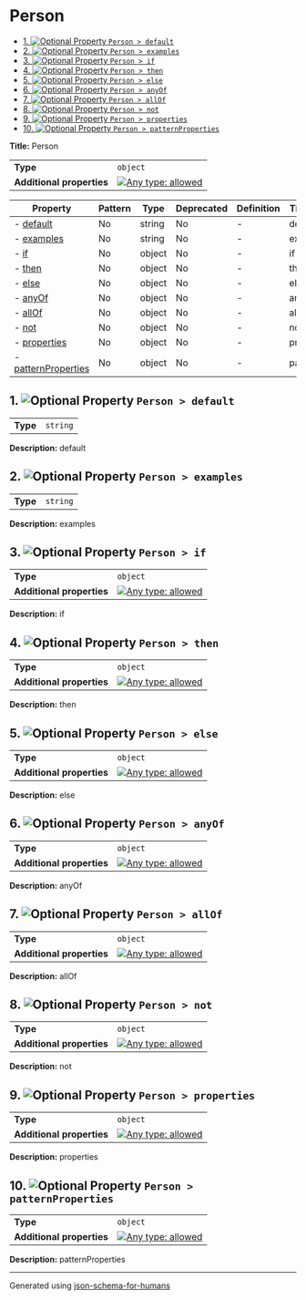 # Person

- [1. ![Optional](https://img.shields.io/badge/Optional-yellow) Property `Person > default`](#default)
- [2. ![Optional](https://img.shields.io/badge/Optional-yellow) Property `Person > examples`](#examples)
- [3. ![Optional](https://img.shields.io/badge/Optional-yellow) Property `Person > if`](#if)
- [4. ![Optional](https://img.shields.io/badge/Optional-yellow) Property `Person > then`](#then)
- [5. ![Optional](https://img.shields.io/badge/Optional-yellow) Property `Person > else`](#else)
- [6. ![Optional](https://img.shields.io/badge/Optional-yellow) Property `Person > anyOf`](#anyOf)
- [7. ![Optional](https://img.shields.io/badge/Optional-yellow) Property `Person > allOf`](#allOf)
- [8. ![Optional](https://img.shields.io/badge/Optional-yellow) Property `Person > not`](#not)
- [9. ![Optional](https://img.shields.io/badge/Optional-yellow) Property `Person > properties`](#properties)
- [10. ![Optional](https://img.shields.io/badge/Optional-yellow) Property `Person > patternProperties`](#patternProperties)

**Title:** Person

|                           |                                                                                                                                   |
| ------------------------- | --------------------------------------------------------------------------------------------------------------------------------- |
| **Type**                  | `object`                                                                                                                          |
| **Additional properties** | [![Any type: allowed](https://img.shields.io/badge/Any%20type-allowed-green)](# "Additional Properties of any type are allowed.") |

| Property                                   | Pattern | Type   | Deprecated | Definition | Title/Description |
| ------------------------------------------ | ------- | ------ | ---------- | ---------- | ----------------- |
| - [default](#default )                     | No      | string | No         | -          | default           |
| - [examples](#examples )                   | No      | string | No         | -          | examples          |
| - [if](#if )                               | No      | object | No         | -          | if                |
| - [then](#then )                           | No      | object | No         | -          | then              |
| - [else](#else )                           | No      | object | No         | -          | else              |
| - [anyOf](#anyOf )                         | No      | object | No         | -          | anyOf             |
| - [allOf](#allOf )                         | No      | object | No         | -          | allOf             |
| - [not](#not )                             | No      | object | No         | -          | not               |
| - [properties](#properties )               | No      | object | No         | -          | properties        |
| - [patternProperties](#patternProperties ) | No      | object | No         | -          | patternProperties |

## <a name="default"></a>1. ![Optional](https://img.shields.io/badge/Optional-yellow) Property `Person > default`

|          |          |
| -------- | -------- |
| **Type** | `string` |

**Description:** default

## <a name="examples"></a>2. ![Optional](https://img.shields.io/badge/Optional-yellow) Property `Person > examples`

|          |          |
| -------- | -------- |
| **Type** | `string` |

**Description:** examples

## <a name="if"></a>3. ![Optional](https://img.shields.io/badge/Optional-yellow) Property `Person > if`

|                           |                                                                                                                                   |
| ------------------------- | --------------------------------------------------------------------------------------------------------------------------------- |
| **Type**                  | `object`                                                                                                                          |
| **Additional properties** | [![Any type: allowed](https://img.shields.io/badge/Any%20type-allowed-green)](# "Additional Properties of any type are allowed.") |

**Description:** if

## <a name="then"></a>4. ![Optional](https://img.shields.io/badge/Optional-yellow) Property `Person > then`

|                           |                                                                                                                                   |
| ------------------------- | --------------------------------------------------------------------------------------------------------------------------------- |
| **Type**                  | `object`                                                                                                                          |
| **Additional properties** | [![Any type: allowed](https://img.shields.io/badge/Any%20type-allowed-green)](# "Additional Properties of any type are allowed.") |

**Description:** then

## <a name="else"></a>5. ![Optional](https://img.shields.io/badge/Optional-yellow) Property `Person > else`

|                           |                                                                                                                                   |
| ------------------------- | --------------------------------------------------------------------------------------------------------------------------------- |
| **Type**                  | `object`                                                                                                                          |
| **Additional properties** | [![Any type: allowed](https://img.shields.io/badge/Any%20type-allowed-green)](# "Additional Properties of any type are allowed.") |

**Description:** else

## <a name="anyOf"></a>6. ![Optional](https://img.shields.io/badge/Optional-yellow) Property `Person > anyOf`

|                           |                                                                                                                                   |
| ------------------------- | --------------------------------------------------------------------------------------------------------------------------------- |
| **Type**                  | `object`                                                                                                                          |
| **Additional properties** | [![Any type: allowed](https://img.shields.io/badge/Any%20type-allowed-green)](# "Additional Properties of any type are allowed.") |

**Description:** anyOf

## <a name="allOf"></a>7. ![Optional](https://img.shields.io/badge/Optional-yellow) Property `Person > allOf`

|                           |                                                                                                                                   |
| ------------------------- | --------------------------------------------------------------------------------------------------------------------------------- |
| **Type**                  | `object`                                                                                                                          |
| **Additional properties** | [![Any type: allowed](https://img.shields.io/badge/Any%20type-allowed-green)](# "Additional Properties of any type are allowed.") |

**Description:** allOf

## <a name="not"></a>8. ![Optional](https://img.shields.io/badge/Optional-yellow) Property `Person > not`

|                           |                                                                                                                                   |
| ------------------------- | --------------------------------------------------------------------------------------------------------------------------------- |
| **Type**                  | `object`                                                                                                                          |
| **Additional properties** | [![Any type: allowed](https://img.shields.io/badge/Any%20type-allowed-green)](# "Additional Properties of any type are allowed.") |

**Description:** not

## <a name="properties"></a>9. ![Optional](https://img.shields.io/badge/Optional-yellow) Property `Person > properties`

|                           |                                                                                                                                   |
| ------------------------- | --------------------------------------------------------------------------------------------------------------------------------- |
| **Type**                  | `object`                                                                                                                          |
| **Additional properties** | [![Any type: allowed](https://img.shields.io/badge/Any%20type-allowed-green)](# "Additional Properties of any type are allowed.") |

**Description:** properties

## <a name="patternProperties"></a>10. ![Optional](https://img.shields.io/badge/Optional-yellow) Property `Person > patternProperties`

|                           |                                                                                                                                   |
| ------------------------- | --------------------------------------------------------------------------------------------------------------------------------- |
| **Type**                  | `object`                                                                                                                          |
| **Additional properties** | [![Any type: allowed](https://img.shields.io/badge/Any%20type-allowed-green)](# "Additional Properties of any type are allowed.") |

**Description:** patternProperties

----------------------------------------------------------------------------------------------------------------------------
Generated using [json-schema-for-humans](https://github.com/coveooss/json-schema-for-humans)
